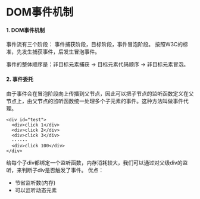 # DOM事件机制
#### 1. DOM事件机制
事件流有三个阶段： 事件捕获阶段，目标阶段，事件冒泡阶段。
按照W3C的标准，先发生捕获事件，后发生冒泡事件。

事件的整体顺序是：非目标元素捕获 -> 目标元素代码顺序 -> 非目标元素冒泡。


#### 2. 事件委托
由于事件会在冒泡阶段向上传播到父节点，因此可以把子节点的监听函数定义在父节点上，由父节点的监听函数统一处理多个子元素的事件。这种方法叫做事件代理。
```
<div id="test">
  <div>click 1</div>
  <div>click 2</div>
  <div>click 3</div>
  ······
  <div>click 100</div>
</div>
```
给每个子div都绑定一个监听函数，内存消耗较大，我们可以通过对父级div的监听，来判断子div是否触发了事件。
优点：
* 节省监听数(内存)
* 可以监听动态元素
